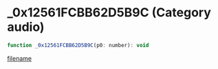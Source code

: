 # _0x12561FCBB62D5B9C (Category audio)

```js
function _0x12561FCBB62D5B9C(p0: number): void
```

[filename](_0x12561FCBB62D5B9C_m.md ':include')